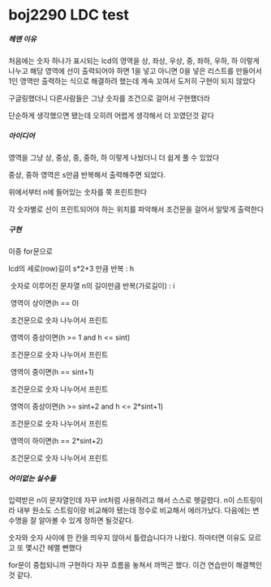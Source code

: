 # boj2290 LDC test

##### 헤맨 이유

처음에는 숫자 하나가 표시되는 lcd의 영역을 상, 좌상, 우상, 중, 좌하, 우하, 하 이렇게 나누고 해당 영역에 선이 출력되어야 하면 1을 넣고 아니면 0을 넣은 리스트를 만들어서 1인 영역만 출력하는 식으로 해결하려 했는데 계속 꼬여서 도저히 구현이 되지 않았다

구글링했더니 다른사람들은 그냥 숫자를 조건으로 걸어서 구현했더라

단순하게 생각했으면 됐는데 오히려 어렵게 생각해서 더 꼬였던것 같다



##### 아이디어 

영역을 그냥 상, 중상, 중, 중하, 하 이렇게 나눴더니 더 쉽게 풀 수 있었다

중상, 중하 영역은 s만큼 반복해서 출력해주면 되었다.

위에서부터 n에 들어있는 숫자를 쭉 프린트한다

각 숫자별로 선이 프린트되어야 하는 위치를 파악해서 조건문을 걸어서 알맞게 출력한다



##### 구현 

이중  for문으로

 lcd의 세로(row)길이 s*2+3  만큼 반복 : h

​	숫자로 이루어진 문자열 n의 길이만큼 반복(가로길이) : i

​		영역이 상이면(h == 0)

​				조건문으로 숫자 나누어서 프린트

​		영역이 중상이면(h >= 1 and h <= sint)

​				조건문으로 숫자 나누어서 프린트

​		영역이 중이면(h == sint+1)

​				조건문으로 숫자 나누어서 프린트

​		영역이 중상이면(h >= sint+2 and h <= 2*sint+1)

​				조건문으로 숫자 나누어서 프린트

​		영역이 하이면(h == 2*sint+2)

​				조건문으로 숫자 나누어서 프린트



##### 어이없는 실수들

입력받은 n이 문자열인데 자꾸 int처럼 사용하려고 해서 스스로 헷갈렸다. n이 스트링이라 내부 원소도 스트링이랑 비교해야 됐는데 정수로 비교해서 에러가났다. 다음에는 변수명을 잘 알아볼 수 있게 정하면 될것같다.

숫자와 숫자 사이에 한 칸을 띄우지 않아서 틀렸습니다가 나왔다. 하마터면 이유도 모르고 또 몇시간 헤맬 뻔했다

for문이 중첩되니까 구현하다 자꾸 흐름을 놓쳐서 까먹곤 했다. 이건 연습만이 해결책인것 같다.

 






